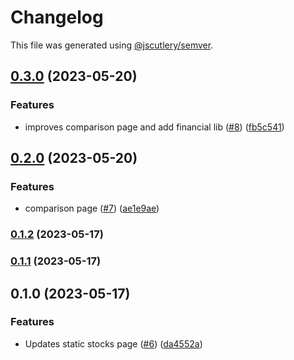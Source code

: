 # Changelog

This file was generated using [@jscutlery/semver](https://github.com/jscutlery/semver).

## [0.3.0](https://github.com/clayton-duarte/amalg/compare/chart-0.2.0...chart-0.3.0) (2023-05-20)


### Features

* improves comparison page and add financial lib ([#8](https://github.com/clayton-duarte/amalg/issues/8)) ([fb5c541](https://github.com/clayton-duarte/amalg/commit/fb5c5411caa13f2df45cba7358fdad1f65f8308c))

## [0.2.0](https://github.com/clayton-duarte/amalg/compare/chart-0.1.2...chart-0.2.0) (2023-05-20)


### Features

* comparison page ([#7](https://github.com/clayton-duarte/amalg/issues/7)) ([ae1e9ae](https://github.com/clayton-duarte/amalg/commit/ae1e9ae617d426c5566300060ba91a508b662042))

### [0.1.2](https://github.com/clayton-duarte/amalg/compare/chart-0.1.1...chart-0.1.2) (2023-05-17)

### [0.1.1](https://github.com/clayton-duarte/amalg/compare/chart-0.1.0...chart-0.1.1) (2023-05-17)

## 0.1.0 (2023-05-17)


### Features

* Updates static stocks page ([#6](https://github.com/clayton-duarte/amalg/issues/6)) ([da4552a](https://github.com/clayton-duarte/amalg/commit/da4552ad34c98f395af1242de64c965ed78393d3))
